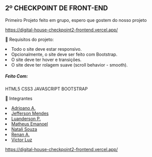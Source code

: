 <h2>2º CHECKPOINT DE FRONT-END</h2>

Primeiro Projeto feito em grupo, espero que gostem do nosso projeto

https://digital-house-checkpoint2-frontend.vercel.app/

:wrench: Requisitos do projeto:
<li>Todo o site deve estar responsivo.</li>
<li>Opcionalmente, o site deve ser feito com Bootstrap.</li>
<li>O site deve ter hover e transições.</li>
<li>O site deve ter rolagem suave (scroll behavior - smooth).</li>



<h5>Feito Com:</h5>

HTML5 CSS3 JAVASCRIPT BOOTSTRAP

:handshake: Integrantes
     <li><a target="_blank" href="https://github.com/Laguiosta">Adrioano A.</a></li>
     <li><a target="_blank" href="https://github.com/JeffersonMendes32">Jefferson Mendes</a></li>
     <li><a target="_blank" href="https://github.com/LuandersonPontes/CTD">Luanderson P.</a></li>
     <li><a target="_blank" href="https://github.com/fehbr800">Matheus Emanoel</a></li>
     <li><a target="_blank" href="https://github.com/naay12">Natali Souza</a></li>
     <li><a target="_blank" href="https://github.com/devrsantos">Renan A.</a></li> 
     <li><a target="_blank" href="https://github.com/vitinop">Victor Luz</a></li> 

https://digital-house-checkpoint2-frontend.vercel.app/
